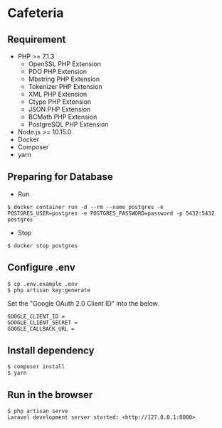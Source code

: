 # Cafeteria

## Requirement

- PHP >= 7.1.3
    - OpenSSL PHP Extension
    - PDO PHP Extension
    - Mbstring PHP Extension
    - Tokenizer PHP Extension
    - XML PHP Extension
    - Ctype PHP Extension
    - JSON PHP Extension
    - BCMath PHP Extension
    - PostgreSQL PHP Extension 
- Node.js >= 10.15.0
- Docker
- Composer
- yarn

## Preparing for Database
- Run
```
$ docker container run -d --rm --name postgres -e POSTGRES_USER=postgres -e POSTGRES_PASSWORD=password -p 5432:5432 postgres
```

- Stop
```
$ docker stop postgres
```

## Configure .env

```
$ cp .env.example .env
$ php artisan key:generate
```

Set the "Google OAuth 2.0 Client ID" into the below.

```
GOOGLE_CLIENT_ID =
GOOGLE_CLIENT_SECRET =
GOOGLE_CALLBACK_URL =
```

## Install dependency

```
$ composer install
$ yarn
```

## Run in the browser

```
$ php artisan serve
Laravel development server started: <http://127.0.0.1:8000>
```
